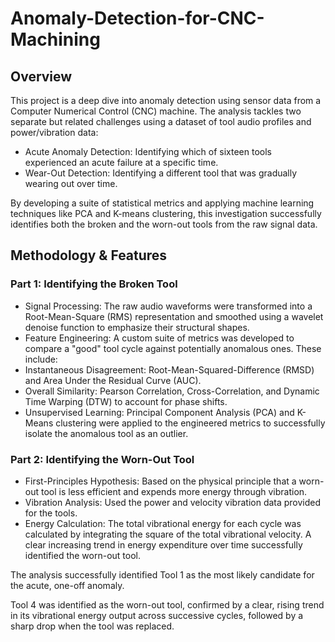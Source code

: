 # Anomaly-Detection-for-CNC-Machining

## Overview
This project is a deep dive into anomaly detection using sensor data from a Computer Numerical Control (CNC) machine. The analysis tackles two separate but related challenges using a dataset of tool audio profiles and power/vibration data:

 - Acute Anomaly Detection: Identifying which of sixteen tools experienced an acute failure at a specific time.
 - Wear-Out Detection: Identifying a different tool that was gradually wearing out over time.

By developing a suite of statistical metrics and applying machine learning techniques like PCA and K-means clustering, this investigation successfully identifies both the broken and the worn-out tools from the raw signal data.

## Methodology & Features
### Part 1: Identifying the Broken Tool
 - Signal Processing: The raw audio waveforms were transformed into a Root-Mean-Square (RMS) representation and smoothed using a wavelet denoise function to emphasize their structural shapes.
 - Feature Engineering: A custom suite of metrics was developed to compare a "good" tool cycle against potentially anomalous ones. These include:
 - Instantaneous Disagreement: Root-Mean-Squared-Difference (RMSD) and Area Under the Residual Curve (AUC).
 - Overall Similarity: Pearson Correlation, Cross-Correlation, and Dynamic Time Warping (DTW) to account for phase shifts.
 - Unsupervised Learning: Principal Component Analysis (PCA) and K-Means clustering were applied to the engineered metrics to successfully isolate the anomalous tool as an outlier.

### Part 2: Identifying the Worn-Out Tool
 - First-Principles Hypothesis: Based on the physical principle that a worn-out tool is less efficient and expends more energy through vibration.
 - Vibration Analysis: Used the power and velocity vibration data provided for the tools.
 - Energy Calculation: The total vibrational energy for each cycle was calculated by integrating the square of the total vibrational velocity. A clear increasing trend in energy expenditure over time successfully identified the worn-out tool.

The analysis successfully identified Tool 1 as the most likely candidate for the acute, one-off anomaly.

Tool 4 was identified as the worn-out tool, confirmed by a clear, rising trend in its vibrational energy output across successive cycles, followed by a sharp drop when the tool was replaced.








